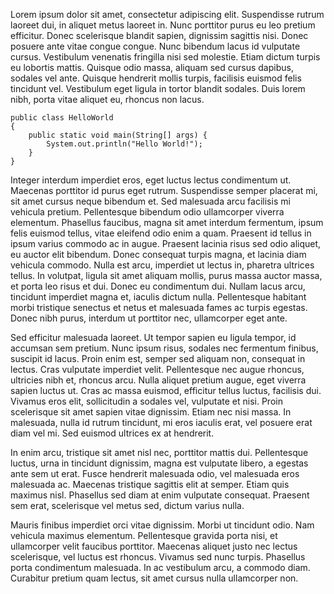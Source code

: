 <!--
title: Lorem ipsum dolor sit amet
description: Lorem ipsum dolor sit amet
date: 01/05/2017
tags: Example
-->

Lorem ipsum dolor sit amet, consectetur adipiscing elit. Suspendisse rutrum laoreet dui, in aliquet metus laoreet in. Nunc porttitor purus eu leo pretium efficitur. Donec scelerisque blandit sapien, dignissim sagittis nisi. Donec posuere ante vitae congue congue. Nunc bibendum lacus id vulputate cursus. Vestibulum venenatis fringilla nisi sed molestie. Etiam dictum turpis eu lobortis mattis. Quisque odio massa, aliquam sed cursus dapibus, sodales vel ante. Quisque hendrerit mollis turpis, facilisis euismod felis tincidunt vel. Vestibulum eget ligula in tortor blandit sodales. Duis lorem nibh, porta vitae aliquet eu, rhoncus non lacus.<!--more-->

    public class HelloWorld
    {
        public static void main(String[] args) {
            System.out.println("Hello World!");
        }
    }


Integer interdum imperdiet eros, eget luctus lectus condimentum ut. Maecenas porttitor id purus eget rutrum. Suspendisse semper placerat mi, sit amet cursus neque bibendum et. Sed malesuada arcu facilisis mi vehicula pretium. Pellentesque bibendum odio ullamcorper viverra elementum. Phasellus faucibus, magna sit amet interdum fermentum, ipsum felis euismod tellus, vitae eleifend odio enim a quam. Praesent id tellus in ipsum varius commodo ac in augue. Praesent lacinia risus sed odio aliquet, eu auctor elit bibendum. Donec consequat turpis magna, et lacinia diam vehicula commodo. Nulla est arcu, imperdiet ut lectus in, pharetra ultrices tellus. In volutpat, ligula sit amet aliquam mollis, purus massa auctor massa, et porta leo risus et dui. Donec eu condimentum dui. Nullam lacus arcu, tincidunt imperdiet magna et, iaculis dictum nulla. Pellentesque habitant morbi tristique senectus et netus et malesuada fames ac turpis egestas. Donec nibh purus, interdum ut porttitor nec, ullamcorper eget ante.

Sed efficitur malesuada laoreet. Ut tempor sapien eu ligula tempor, id accumsan sem pretium. Nunc ipsum risus, sodales nec fermentum finibus, suscipit id lacus. Proin enim est, semper sed aliquam non, consequat in lectus. Cras vulputate imperdiet velit. Pellentesque nec augue rhoncus, ultricies nibh et, rhoncus arcu. Nulla aliquet pretium augue, eget viverra sapien luctus ut. Cras ac massa euismod, efficitur tellus luctus, facilisis dui. Vivamus eros elit, sollicitudin a sodales vel, vulputate et nisi. Proin scelerisque sit amet sapien vitae dignissim. Etiam nec nisi massa. In malesuada, nulla id rutrum tincidunt, mi eros iaculis erat, vel posuere erat diam vel mi. Sed euismod ultrices ex at hendrerit.

In enim arcu, tristique sit amet nisl nec, porttitor mattis dui. Pellentesque luctus, urna in tincidunt dignissim, magna est vulputate libero, a egestas ante sem ut erat. Fusce hendrerit malesuada odio, vel malesuada eros malesuada ac. Maecenas tristique sagittis elit at semper. Etiam quis maximus nisl. Phasellus sed diam at enim vulputate consequat. Praesent sem erat, scelerisque vel metus sed, dictum varius nulla.

Mauris finibus imperdiet orci vitae dignissim. Morbi ut tincidunt odio. Nam vehicula maximus elementum. Pellentesque gravida porta nisi, et ullamcorper velit faucibus porttitor. Maecenas aliquet justo nec lectus scelerisque, vel luctus est rhoncus. Vivamus sed nunc turpis. Phasellus porta condimentum malesuada. In ac vestibulum arcu, a commodo diam. Curabitur pretium quam lectus, sit amet cursus nulla ullamcorper non.